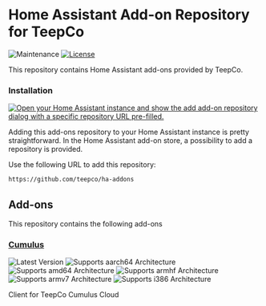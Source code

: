 # Home Assistant Add-on Repository for TeepCo

![Maintenance][maintenance-shield]
[![License][license-shield]](LICENSE)

This repository contains Home Assistant add-ons provided by TeepCo.

### Installation

[![Open your Home Assistant instance and show the add add-on repository dialog with a specific repository URL pre-filled.][addon-badge]][addon]

Adding this add-ons repository to your Home Assistant instance is pretty straightforward. In the Home Assistant add-on store, a possibility to add a repository is provided.

Use the following URL to add this repository:

```txt
https://github.com/teepco/ha-addons
```

## Add-ons

This repository contains the following add-ons

### [Cumulus](./cumulus)

![Latest Version][cumulus-version-shield]
![Supports aarch64 Architecture][aarch64-shield]
![Supports amd64 Architecture][amd64-shield]
![Supports armhf Architecture][armhf-shield]
![Supports armv7 Architecture][armv7-shield]
![Supports i386 Architecture][i386-shield]

Client for TeepCo Cumulus Cloud

[cumulus-version-shield]: https://img.shields.io/badge/version-v0.1.1-blue.svg
[license-shield]: https://img.shields.io/github/license/teepco/ha-addons.svg
[maintenance-shield]: https://img.shields.io/maintenance/yes/2023.svg
[aarch64-shield]: https://img.shields.io/badge/aarch64-yes-green.svg
[amd64-shield]: https://img.shields.io/badge/amd64-yes-green.svg
[armhf-shield]: https://img.shields.io/badge/armhf-yes-green.svg
[armv7-shield]: https://img.shields.io/badge/armv7-yes-green.svg
[i386-shield]: https://img.shields.io/badge/i386-yes-green.svg
[addon-badge]: https://my.home-assistant.io/badges/supervisor_add_addon_repository.svg
[addon]: https://my.home-assistant.io/redirect/supervisor_add_addon_repository/?repository_url=https%3A%2F%2Fgithub.com%2Fteepco%2Fha-addons
